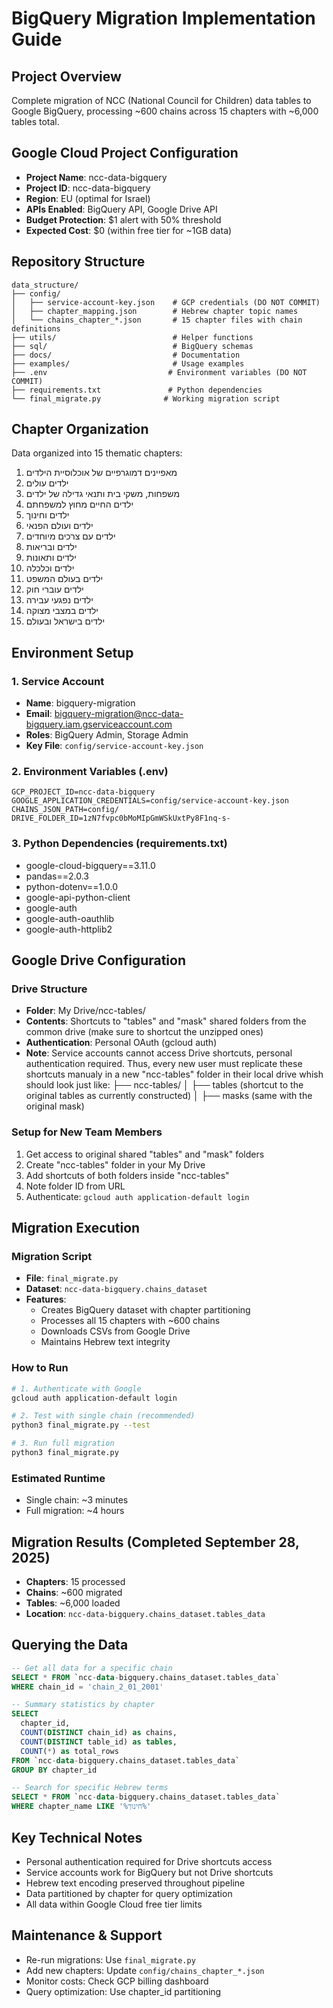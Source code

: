 # BigQuery Migration Implementation Guide
## Project Overview
Complete migration of NCC (National Council for Children) data tables to Google BigQuery, processing ~600 chains across 15 chapters with ~6,000 tables total.

## Google Cloud Project Configuration
- **Project Name**: ncc-data-bigquery
- **Project ID**: ncc-data-bigquery  
- **Region**: EU (optimal for Israel)
- **APIs Enabled**: BigQuery API, Google Drive API
- **Budget Protection**: $1 alert with 50% threshold
- **Expected Cost**: $0 (within free tier for ~1GB data)

## Repository Structure
```
data_structure/
├── config/
│   ├── service-account-key.json    # GCP credentials (DO NOT COMMIT)
│   ├── chapter_mapping.json        # Hebrew chapter topic names  
│   └── chains_chapter_*.json       # 15 chapter files with chain definitions
├── utils/                          # Helper functions
├── sql/                            # BigQuery schemas
├── docs/                           # Documentation
├── examples/                       # Usage examples
├── .env                           # Environment variables (DO NOT COMMIT)
├── requirements.txt               # Python dependencies
└── final_migrate.py              # Working migration script
```

## Chapter Organization
Data organized into 15 thematic chapters:
1. מאפיינים דמוגרפיים של אוכלוסיית הילדים
2. ילדים עולים
3. משפחות, משקי בית ותנאי גדילה של ילדים
4. ילדים החיים מחוץ למשפחתם
5. ילדים וחינוך
6. ילדים ועולם הפנאי
7. ילדים עם צרכים מיוחדים
8. ילדים ובריאות
9. ילדים ותאונות
10. ילדים וכלכלה
11. ילדים בעולם המשפט
12. ילדים עוברי חוק
13. ילדים נפגעי עבירה
14. ילדים במצבי מצוקה
15. ילדים בישראל ובעולם

## Environment Setup

### 1. Service Account
- **Name**: bigquery-migration
- **Email**: bigquery-migration@ncc-data-bigquery.iam.gserviceaccount.com
- **Roles**: BigQuery Admin, Storage Admin
- **Key File**: `config/service-account-key.json`

### 2. Environment Variables (.env)
```
GCP_PROJECT_ID=ncc-data-bigquery
GOOGLE_APPLICATION_CREDENTIALS=config/service-account-key.json
CHAINS_JSON_PATH=config/
DRIVE_FOLDER_ID=1zN7fvpc0bMoMIpGmWSkUxtPy8F1nq-s-
```

### 3. Python Dependencies (requirements.txt)
- google-cloud-bigquery==3.11.0
- pandas==2.0.3
- python-dotenv==1.0.0
- google-api-python-client
- google-auth
- google-auth-oauthlib
- google-auth-httplib2

## Google Drive Configuration

### Drive Structure
- **Folder**: My Drive/ncc-tables/
- **Contents**: Shortcuts to "tables" and "mask" shared folders from the common drive (make sure to shortcut the unzipped ones)
- **Authentication**: Personal OAuth (gcloud auth)
- **Note**: Service accounts cannot access Drive shortcuts, personal authentication required. Thus, every new user must replicate these shortcuts manualy in a new "ncc-tables" folder in their local drive whish should look just like:
├── ncc-tables/
│   ├── tables (shortcut to the original tables as currently constructed)
│   ├── masks (same with the original mask)


### Setup for New Team Members
1. Get access to original shared "tables" and "mask" folders
2. Create "ncc-tables" folder in your My Drive
3. Add shortcuts of both folders inside "ncc-tables"
4. Note folder ID from URL
5. Authenticate: `gcloud auth application-default login`

## Migration Execution

### Migration Script
- **File**: `final_migrate.py`
- **Dataset**: `ncc-data-bigquery.chains_dataset`
- **Features**:
  - Creates BigQuery dataset with chapter partitioning
  - Processes all 15 chapters with ~600 chains
  - Downloads CSVs from Google Drive
  - Maintains Hebrew text integrity

### How to Run
```bash
# 1. Authenticate with Google
gcloud auth application-default login

# 2. Test with single chain (recommended)
python3 final_migrate.py --test

# 3. Run full migration
python3 final_migrate.py
```

### Estimated Runtime
- Single chain: ~3 minutes
- Full migration: ~4 hours

## Migration Results (Completed September 28, 2025)
- **Chapters**: 15 processed
- **Chains**: ~600 migrated
- **Tables**: ~6,000 loaded
- **Location**: `ncc-data-bigquery.chains_dataset.tables_data`

## Querying the Data

```sql
-- Get all data for a specific chain
SELECT * FROM `ncc-data-bigquery.chains_dataset.tables_data` 
WHERE chain_id = 'chain_2_01_2001'

-- Summary statistics by chapter
SELECT 
  chapter_id,
  COUNT(DISTINCT chain_id) as chains,
  COUNT(DISTINCT table_id) as tables,
  COUNT(*) as total_rows
FROM `ncc-data-bigquery.chains_dataset.tables_data`
GROUP BY chapter_id

-- Search for specific Hebrew terms
SELECT * FROM `ncc-data-bigquery.chains_dataset.tables_data`
WHERE chapter_name LIKE '%חינוך%'
```

## Key Technical Notes
- Personal authentication required for Drive shortcuts access
- Service accounts work for BigQuery but not Drive shortcuts
- Hebrew text encoding preserved throughout pipeline
- Data partitioned by chapter for query optimization
- All data within Google Cloud free tier limits

## Maintenance & Support
- Re-run migrations: Use `final_migrate.py`
- Add new chapters: Update `config/chains_chapter_*.json`
- Monitor costs: Check GCP billing dashboard
- Query optimization: Use chapter_id partitioning